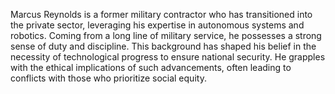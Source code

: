 Marcus Reynolds is a former military contractor who has transitioned into the private sector, leveraging his expertise in autonomous systems and robotics. Coming from a long line of military service, he possesses a strong sense of duty and discipline. This background has shaped his belief in the necessity of technological progress to ensure national security. He grapples with the ethical implications of such advancements, often leading to conflicts with those who prioritize social equity.

